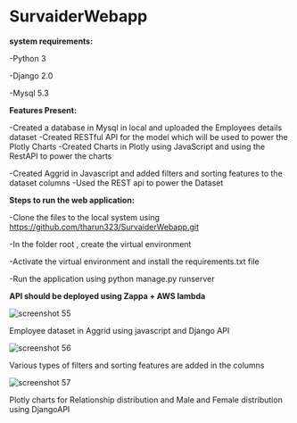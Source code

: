 # SurvaiderWebapp

**system requirements:**

-Python 3

-Django 2.0

-Mysql 5.3

**Features Present:**

-Created a database in Mysql in local and uploaded the Employees details dataset
-Created RESTful API for the model which will be used to power the Plotly Charts 
-Created Charts in Plotly using JavaScript and using the RestAPI to power the charts


-Created Aggrid in Javascript and added filters and sorting features to the dataset columns
-Used the REST api to power the Dataset

**Steps to run the web application:**

-Clone the files to the local system using https://github.com/tharun323/SurvaiderWebapp.git

-In the folder root , create the virtual environment

-Activate the virtual environment and install the requirements.txt file

-Run the application using python manage.py runserver

**API should be deployed using Zappa + AWS lambda**



![screenshot 55](https://user-images.githubusercontent.com/37080957/53315944-d5fb5880-38eb-11e9-9f39-93d99a42e91a.png)

Employee dataset in Aggrid using javascript and Django API


![screenshot 56](https://user-images.githubusercontent.com/37080957/53315955-de539380-38eb-11e9-98bf-beb8becb1830.png)

Various types of filters and sorting features are added in the columns 

![screenshot 57](https://user-images.githubusercontent.com/37080957/53315959-e14e8400-38eb-11e9-92b6-727616eab42e.png)

Plotly charts for Relationship distribution and Male and Female distribution using DjangoAPI
